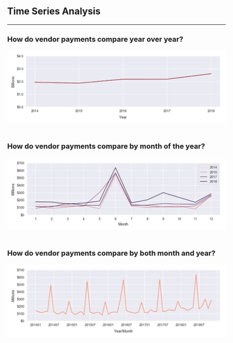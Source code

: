 ## Time Series Analysis
___
### How do vendor payments compare year over year?
![](https://github.com/mrkjhsn/City-of-Phoenix-Vendor-Payments/blob/master/visualizations/year_over_year.png)
<br/>
<br/>

### How do vendor payments compare by month of the year?
![](https://github.com/mrkjhsn/City-of-Phoenix-Vendor-Payments/blob/master/visualizations/month_over_month.png)
<br/>
<br/>

### How do vendor payments compare by both month and year?
![](https://github.com/mrkjhsn/City-of-Phoenix-Vendor-Payments/blob/master/visualizations/payments_by_year_month.png)



